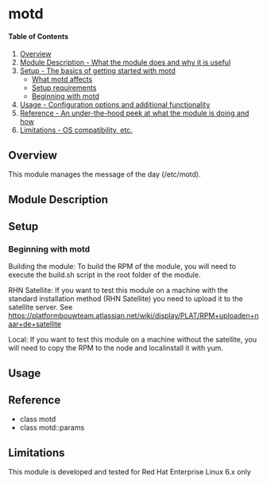 # motd

#### Table of Contents

1. [Overview](#overview)
2. [Module Description - What the module does and why it is useful](#module-description)
3. [Setup - The basics of getting started with motd](#setup)
    * [What motd affects](#what-motd-affects)
    * [Setup requirements](#setup-requirements)
    * [Beginning with motd](#beginning-with-motd)
4. [Usage - Configuration options and additional functionality](#usage)
5. [Reference - An under-the-hood peek at what the module is doing and how](#reference)
6. [Limitations - OS compatibility, etc.](#limitations)

## Overview

This module manages the message of the day (/etc/motd).

## Module Description


## Setup

### Beginning with motd

Building the module:
To build the RPM of the module, you will need to execute the build.sh script in
the root folder of the module.

RHN Satellite:
If you want to test this module on a machine with the standard installation
method (RHN Satellite) you need to upload it to the satellite server. See
https://platformbouwteam.atlassian.net/wiki/display/PLAT/RPM+uploaden+naar+de+satellite

Local:
If you want to test this module on a machine without the satellite, you will
need to copy the RPM to the node and localinstall it with yum.

## Usage

## Reference

* class motd
* class motd::params

## Limitations

This module is developed and tested for Red Hat Enterprise Linux 6.x only
